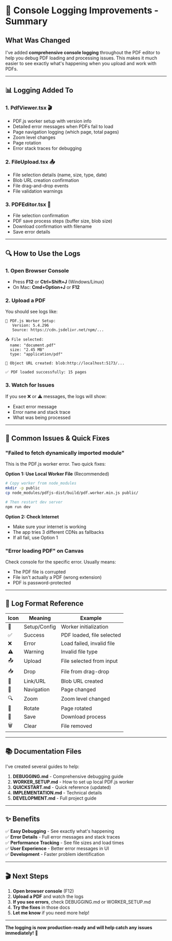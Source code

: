 # 🎯 Console Logging Improvements - Summary

## What Was Changed

I've added **comprehensive console logging** throughout the PDF editor to help you debug PDF loading and processing issues. This makes it much easier to see exactly what's happening when you upload and work with PDFs.

---

## 📊 Logging Added To

### 1. **PdfViewer.tsx** 🎬
- PDF.js worker setup with version info
- Detailed error messages when PDFs fail to load
- Page navigation logging (which page, total pages)
- Zoom level changes
- Page rotation
- Error stack traces for debugging

### 2. **FileUpload.tsx** 📤
- File selection details (name, size, type, date)
- Blob URL creation confirmation
- File drag-and-drop events
- File validation warnings

### 3. **PDFEditor.tsx** 🎨
- File selection confirmation
- PDF save process steps (buffer size, blob size)
- Download confirmation with filename
- Save error details

---

## 🔍 How to Use the Logs

### **1. Open Browser Console**
- Press **F12** or **Ctrl+Shift+J** (Windows/Linux)
- On Mac: **Cmd+Option+J** or **F12**

### **2. Upload a PDF**
You should see logs like:
```
🔧 PDF.js Worker Setup:
   Version: 5.4.296
   Source: https://cdn.jsdelivr.net/npm/...

📤 File selected:
  name: "document.pdf"
  size: "2.45 MB"
  type: "application/pdf"

🔗 Object URL created: blob:http://localhost:5173/...

✅ PDF loaded successfully: 15 pages
```

### **3. Watch for Issues**
If you see ❌ or ⚠️ messages, the logs will show:
- Exact error message
- Error name and stack trace
- What was being processed

---

## 🔧 Common Issues & Quick Fixes

### **"Failed to fetch dynamically imported module"**

This is the PDF.js worker error. Two quick fixes:

**Option 1: Use Local Worker File** (Recommended)
```bash
# Copy worker from node_modules
mkdir -p public
cp node_modules/pdfjs-dist/build/pdf.worker.min.js public/

# Then restart dev server
npm run dev
```

**Option 2: Check Internet**
- Make sure your internet is working
- The app tries 3 different CDNs as fallbacks
- If all fail, use Option 1

### **"Error loading PDF" on Canvas**

Check console for the specific error. Usually means:
- The PDF file is corrupted
- File isn't actually a PDF (wrong extension)
- PDF is password-protected

---

## 📝 Log Format Reference

| Icon | Meaning | Example |
|------|---------|---------|
| 🔧 | Setup/Config | Worker initialization |
| ✅ | Success | PDF loaded, file selected |
| ❌ | Error | Load failed, invalid file |
| ⚠️ | Warning | Invalid file type |
| 📤 | Upload | File selected from input |
| 📥 | Drop | File from drag-drop |
| 🔗 | Link/URL | Blob URL created |
| 📄 | Navigation | Page changed |
| 🔍 | Zoom | Zoom level changed |
| 🔄 | Rotate | Page rotated |
| 💾 | Save | Download process |
| 🗑️ | Clear | File removed |

---

## 📚 Documentation Files

I've created several guides to help:

1. **DEBUGGING.md** - Comprehensive debugging guide
2. **WORKER_SETUP.md** - How to set up local PDF.js worker
3. **QUICKSTART.md** - Quick reference (updated)
4. **IMPLEMENTATION.md** - Technical details
5. **DEVELOPMENT.md** - Full project guide

---

## ✨ Benefits

✅ **Easy Debugging** - See exactly what's happening  
✅ **Error Details** - Full error messages and stack traces  
✅ **Performance Tracking** - See file sizes and load times  
✅ **User Experience** - Better error messages in UI  
✅ **Development** - Faster problem identification  

---

## 🎬 Next Steps

1. **Open browser console** (F12)
2. **Upload a PDF** and watch the logs
3. **If you see errors**, check DEBUGGING.md or WORKER_SETUP.md
4. **Try the fixes** in those docs
5. **Let me know** if you need more help!

---

**The logging is now production-ready and will help catch any issues immediately!** 🚀

